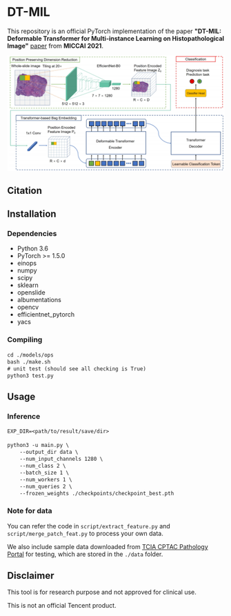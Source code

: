 # DT-MIL

This repository is an official PyTorch implementation of the paper 
**"DT-MIL: Deformable Transformer for Multi-instance Learning on Histopathological Image"** [paper]() 
from **MICCAI 2021**.

![](./figs/arch.png)

## Citation



## Installation
### Dependencies
* Python 3.6
* PyTorch >= 1.5.0
* einops
* numpy
* scipy
* sklearn
* openslide
* albumentations
* opencv
* efficientnet_pytorch
* yacs


### Compiling
```shell script
cd ./models/ops
bash ./make.sh
# unit test (should see all checking is True)
python3 test.py
```

## Usage

### Inference


```shell script
EXP_DIR=<path/to/result/save/dir>

python3 -u main.py \
    --output_dir data \
    --num_input_channels 1280 \
    --num_class 2 \
    --batch_size 1 \
    --num_workers 1 \
    --num_queries 2 \
    --frozen_weights ./checkpoints/checkpoint_best.pth
```

### Note for data

You can refer the code in `script/extract_feature.py` and `script/merge_patch_feat.py` to process your own data.

We also include sample data downloaded from [TCIA CPTAC Pathology Portal](https://cancerimagingarchive.net/datascope/cptac/home/) for testing, which are stored in the `./data` folder.


## Disclaimer

This tool is for research purpose and not approved for clinical use.

This is not an official Tencent product.